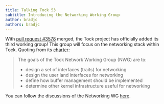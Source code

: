 ```yaml
---
title: Talking Tock 53
subtitle: Introducing the Networking Working Group
author: bradjc
authors: bradjc
---
```


With [pull request #3578](https://github.com/tock/tock/pull/3578) merged, the
Tock project has officially added its third working group! This group will focus
on the networking stack within Tock. Quoting from its
[charter](https://github.com/tock/tock/blob/master/doc/wg/network/README.md):

> The goals of the Tock Network Working Group (NWG) are to:
>
> - design a set of interfaces (traits) for networking
> - design the user land interfaces for networking
> - define how buffer management should be implemented
> - determine other kernel infrastructure useful for networking

You can follow the discussions of the Networking WG
[here](https://github.com/tock/tock/tree/master/doc/wg/network/notes).
